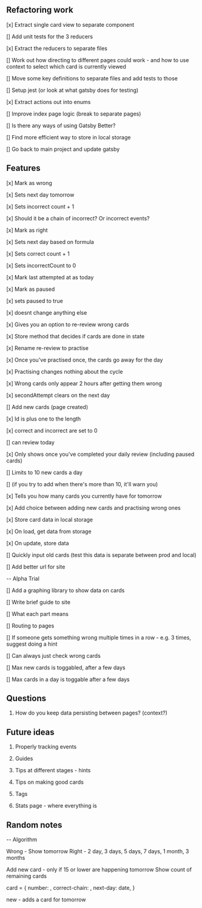 ## Refactoring work

[x] Extract single card view to separate component

[] Add unit tests for the 3 reducers

[x] Extract the reducers to separate files

[] Work out how directing to different pages could work - and how to use context to select which card is currently viewed

[] Move some key definitions to separate files and add tests to those

[] Setup jest (or look at what gatsby does for testing)

[x] Extract actions out into enums

[] Improve index page logic (break to separate pages)

[] Is there any ways of using Gatsby Better?

[] Find more efficient way to store in local storage

[] Go back to main project and update gatsby

## Features

[x] Mark as wrong

   [x] Sets next day tomorrow

   [x] Sets incorrect count + 1

   [x] Should it be a chain of incorrect? Or incorrect events?

[x] Mark as right

   [x] Sets next day based on formula

   [x] Sets correct count + 1

   [x] Sets incorrectCount to 0

   [x] Mark last attempted at as today

[x] Mark as paused

   [x] sets paused to true

   [x] doesnt change anything else

[x] Gives you an option to re-review wrong cards

   [x] Store method that decides if cards are done in state

   [x] Rename re-review to practise

   [x] Once you've practised once, the cards go away for the day

   [x] Practising changes nothing about the cycle

   [x] Wrong cards only appear 2 hours after getting them wrong

   [x] secondAttempt clears on the next day

[] Add new cards (page created)

   [x] Id is plus one to the length

   [x] correct and incorrect are set to 0

   [] can review today

   [x] Only shows once you've completed your daily review (including paused cards)

   [] Limits to 10 new cards a day

   [] (if you try to add when there's more than 10, it'll warn you)

[x] Tells you how many cards you currently have for tomorrow

[x] Add choice between adding new cards and practising wrong ones

[x] Store card data in local storage

   [x] On load, get data from storage

   [x] On update, store data

[] Quickly input old cards (test this data is separate between prod and local)

[] Add better url for site

-- Alpha Trial

[] Add a graphing library to show data on cards

[] Write brief guide to site

   [] What each part means

   [] Routing to pages

[] If someone gets something wrong multiple times in a row - e.g. 3 times, suggest doing a hint

[] Can always just check wrong cards

[] Max new cards is toggabled, after a few days

[] Max cards in a day is toggable after a few days

## Questions

1. How do you keep data persisting between pages? (context?)

## Future ideas

1. Properly tracking events

2. Guides

3. Tips at different stages - hints

4. Tips on making good cards

5. Tags

6. Stats page - where everything is

## Random notes

-- Algorithm

Wrong - Show tomorrow
Right - 2 day, 3 days, 5 days, 7 days, 1 month, 3 months

Add new card - only if 15 or lower are happening tomorrow
Show count of remaining cards

card  = {
    number: ,
    correct-chain: ,
    next-day: date,
}

new - adds a card for tomorrow

